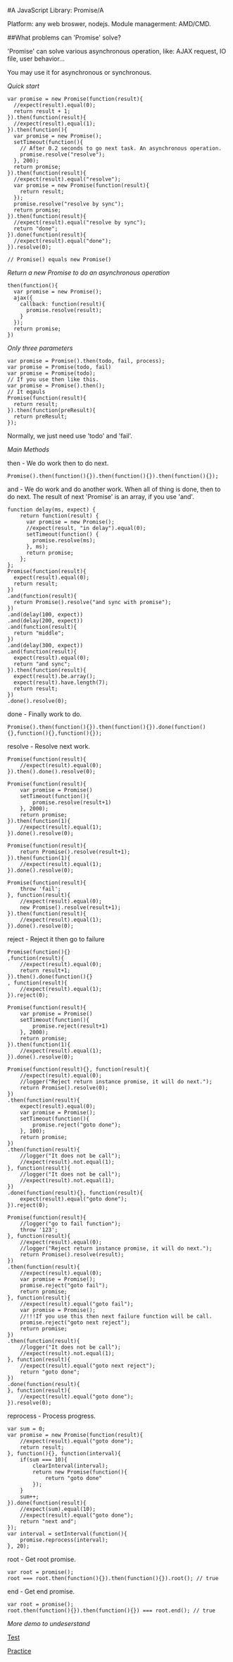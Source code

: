 #A JavaScript Library: Promise/A

Platform: any web broswer, nodejs. Module managerment: AMD/CMD.

##What problems can 'Promise' solve?

'Promise' can solve various asynchronous operation, like: AJAX request, IO file, user behavior...

You may use it for asynchronous or synchronous.

_Quick start_
```
var promise = new Promise(function(result){
  //expect(result).equal(0);
  return result + 1;
}).then(function(result){
  //expect(result).equal(1);
}).then(function(){
  var promise = new Promise();
  setTimeout(function(){
    // After 0.2 seconds to go next task. An asynchronous operation.
    promise.resolve("resolve");
  }, 200);
  return promise;
}).then(function(result){
  //expect(result).equal("resolve");
  var promise = new Promise(function(result){
    return result;
  });
  promise.resolve("resolve by sync");
  return promise;
}).then(function(result){
  //expect(result).equal("resolve by sync");
  return "done";
}).done(function(result){
  //expect(result).equal("done");
}).resolve(0);

// Promise() equals new Promise()

```

_Return a new Promise to do an asynchronous operation_
```
then(function(){
  var promise = new Promise();
  ajax({
    callback: function(result){
      promise.resolve(result);
    }
  });
  return promise;
})

```

_Only three parameters_
```
var promise = Promise().then(todo, fail, process);
var promise = Promise(todo, fail)
var promise = Promise(todo);
// If you use then like this.
var promise = Promise().then();
// It eqauls
Promise(function(result){
  return result;
}).then(function(preResult){
  return preResult;
});
```
Normally, we just need use 'todo' and 'fail'.

_Main Methods_

then - We do work then to do next.
```
Promise().then(function(){}).then(function(){}).then(function(){});
```
and - We do work and do another work. When all of thing is done, then to do next.
The result of next 'Promise' is an array, if you use 'and'.
```
function delay(ms, expect) {
    return function(result) {
      var promise = new Promise();
      //expect(result, "in delay").equal(0);
      setTimeout(function() {
        promise.resolve(ms);
      }, ms);
      return promise;
    };
};
Promise(function(result){
  expect(result).equal(0);
  return result;
})
.and(function(result){
  return Promise().resolve("and sync with promise");
})
.and(delay(100, expect))
.and(delay(200, expect))
.and(function(result){
  return "middle";
})
.and(delay(300, expect))
.and(function(result){
  expect(result).equal(0);
  return "and sync";
}).then(function(result){
  expect(result).be.array();
  expect(result).have.length(7);
  return result;
})
.done().resolve(0);
```
done - Finally work to do.
```
Promise().then(function(){}).then(function(){}).done(function(){},function(){},function(){});
```
resolve - Resolve next work.
```
Promise(function(result){
    //expect(result).equal(0);
}).then().done().resolve(0);
```
```
Promise(function(result){
    var promise = Promise()
    setTimeout(function(){
        promise.resolve(result+1)
    }, 2000);
    return promise;
}).then(function(1){
    //expect(result).equal(1);
}).done().resolve(0);
```
```
Promise(function(result){
    return Promise().resolve(result+1);
}).then(function(1){
    //expect(result).equal(1);
}).done().resolve(0);
```
```
Promise(function(result){
    throw 'fail';
}, function(result){
    //expect(result).equal(0);
    new Promise().resolve(result+1);
}).then(function(result){
    //expect(result).equal(1);
}).done().resolve(0);
```
reject - Reject it then go to failure
```
Promise(function(){}
,function(result){
    //expect(result).equal(0);
    return result+1;
}).then().done(function(){}
, function(result){
    //expect(result).equal(1);
}).reject(0);
```
```
Promise(function(result){
    var promise = Promise()
    setTimeout(function(){
        promise.reject(result+1)
    }, 2000);
    return promise;
}).then(function(1){
    //expect(result).equal(1);
}).done().resolve(0);
```
```
Promise(function(result){}, function(result){
    //expect(result).equal(0);
    //logger("Reject return instance promise, it will do next.");
    return Promise().resolve(0);
})
.then(function(result){
    expect(result).equal(0);
    var promise = Promise();
    setTimeout(function(){
        promise.reject("goto done");
    }, 100);
    return promise;
})
.then(function(result){
    //logger("It does not be call");
    //expect(result).not.equal(1);
}, function(result){
    //logger("It does not be call");
    //expect(result).not.equal(1);
})
.done(function(result){}, function(result){
    expect(result).equal("goto done");
}).reject(0);
```
```
Promise(function(result){
    //logger("go to fail function");
    throw '123';
}, function(result){
    //expect(result).equal(0);
    //logger("Reject return instance promise, it will do next.");
    return Promise().resolve(result);
})
.then(function(result){
    //expect(result).equal(0);
    var promise = Promise();
    promise.reject("goto fail");
    return promise;
}, function(result){
    //expect(result).equal("goto fail");
    var promise = Promise();
    //!!!If you use this then next failure function will be call.
    promise.reject("goto next reject");
    return promise;
})
.then(function(result){
    //logger("It does not be call");
    //expect(result).not.equal(1);
}, function(result){
    //expect(result).equal("goto next reject");
    return "goto done";
})
.done(function(result){
}, function(result){
    //expect(result).equal("goto done");
}).resolve(0);
```
reprocess - Process progress.
```
var sum = 0;
var promise = new Promise(function(result){
    //expect(result).equal("goto done");
    return result;
}, function(){}, function(interval){
    if(sum === 10){
        clearInterval(interval);
        return new Promise(function(){
            return "goto done"
        });
    }
    sum++;
}).done(function(result){
    //expect(sum).equal(10);
    //expect(result).equal("goto done");
    return "next and";
});
var interval = setInterval(function(){
    promise.reprocess(interval);
}, 20);
```
root - Get root promise.
```
var root = promise();
root === root.then(function(){}).then(function(){}).root(); // true
```
end - Get end promise.
```
var root = promise();
root.then(function(){}).then(function(){}) === root.end(); // true
```

_More demo to undeserstand_

[Test](http://mdsb100.github.io/homepage/amdquery/test/test/assets/base/Promise.html)

[Practice](https://github.com/mdsb100/AMDQuery/blob/master/amdquery/main/communicate.js)
